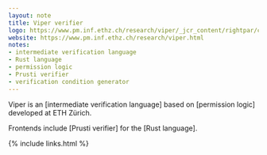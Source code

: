 ```yaml
---
layout: note
title: Viper verifier
logo: https://www.pm.inf.ethz.ch/research/viper/_jcr_content/rightpar/contextinfo/fullwidthimage/image.imageformat.context.1607183700.png
website: https://www.pm.inf.ethz.ch/research/viper.html
notes:
- intermediate verification language
- Rust language
- permission logic
- Prusti verifier
- verification condition generator
---
```


Viper is an [intermediate verification language] based on
[permission logic] developed at ETH Zürich.

Frontends include [Prusti verifier] for the [Rust language].

{% include links.html %}
